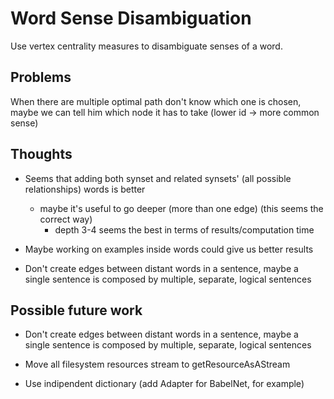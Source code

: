 # Word Sense Disambiguation

Use vertex centrality measures to disambiguate senses of a word.

## Problems
When there are multiple optimal path don't know which one is chosen, maybe we can tell him which node it has to take (lower id -> more common sense)

## Thoughts
* Seems that adding both synset and related synsets' (all possible relationships) words is better
	* maybe it's useful to go deeper (more than one edge) (this seems the correct way)
		* depth 3-4 seems the best in terms of results/computation time 

* Maybe working on examples inside words could give us better results
* Don't create edges between distant words in a sentence, maybe a single sentence is composed by multiple, separate, logical sentences

## Possible future work
* Don't create edges between distant words in a sentence, maybe a single sentence is composed by multiple, separate, logical sentences

* Move all filesystem resources stream to getResourceAsAStream

* Use indipendent dictionary (add Adapter for BabelNet, for example)
